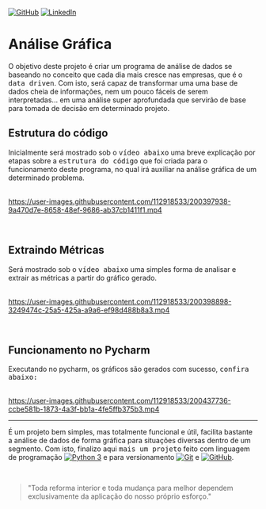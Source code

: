 [![GitHub](https://img.shields.io/github/license/jdeveloperanalyst/Analise-de-Dados)](https://github.com/jdeveloperanalyst/Analise-de-Dados/blob/master/LICENSE)
[![LinkedIn](https://img.shields.io/badge/-LinkedIn-05122A?style=flat&logo=linkedin)](https://www.linkedin.com/in/jonatas-silva-dev-6a6f6e/)

# Análise Gráfica

O objetivo deste projeto é criar um programa de análise de dados se baseando no conceito que cada dia mais cresce nas empresas, que é o <kbd>data driven</kbd>. Com isto, será capaz de transformar uma uma base de dados cheia de informações, nem um pouco fáceis de serem interpretadas... em uma análise super aprofundada que servirão de base para tomada de decisão em determinado projeto.

## Estrutura do código

Inicialmente será mostrado sob o <kbd>vídeo abaixo</kbd> uma breve explicação por etapas sobre a <kbd>estrutura do código</kbd> que foi criada para o funcionamento deste programa, no qual irá auxiliar na análise gráfica de um determinado problema.
<br>
<br>



https://user-images.githubusercontent.com/112918533/200397938-9a470d7e-8658-48ef-9686-ab37cb1411f1.mp4

<br>

## Extraindo Métricas

Será mostrado sob o <kbd>vídeo abaixo</kbd> uma simples forma de analisar e extrair as métricas a partir do gráfico gerado.
<br>
<br>


https://user-images.githubusercontent.com/112918533/200398898-3249474c-25a5-425a-a9a6-ef98d488b8a3.mp4



<br>

## Funcionamento no Pycharm

Executando no pycharm, os gráficos são gerados com sucesso, <kbd>confira abaixo:</kbd>
<br>
<br>



https://user-images.githubusercontent.com/112918533/200437736-ccbe581b-1873-4a3f-bb1a-4fe5ffb375b3.mp4



***
É um projeto bem simples, mas totalmente funcional e útil, facilita bastante a análise de dados de forma gráfica para situações diversas dentro de um segmento. Com isto, finalizo aqui <kbd>mais um projeto</kbd> feito com linguagem de programação [![Python 3](https://img.shields.io/badge/-Python%203-05122A?style=flat&logo=python)](https://www.python.org/) e para versionamento [![Git](https://img.shields.io/badge/-Git-05122A?style=flat&logo=git)](https://git-scm.com/) e [![GitHub](https://img.shields.io/badge/-GitHub-05122A?style=flat&logo=github)](https://github.com/).

<br>

> "Toda reforma interior e toda mudança para melhor dependem exclusivamente da aplicação do nosso próprio esforço."
 
